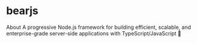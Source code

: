 # bearjs
About A progressive Node.js framework for building efficient, scalable, and enterprise-grade server-side applications with TypeScript/JavaScript 🚀

